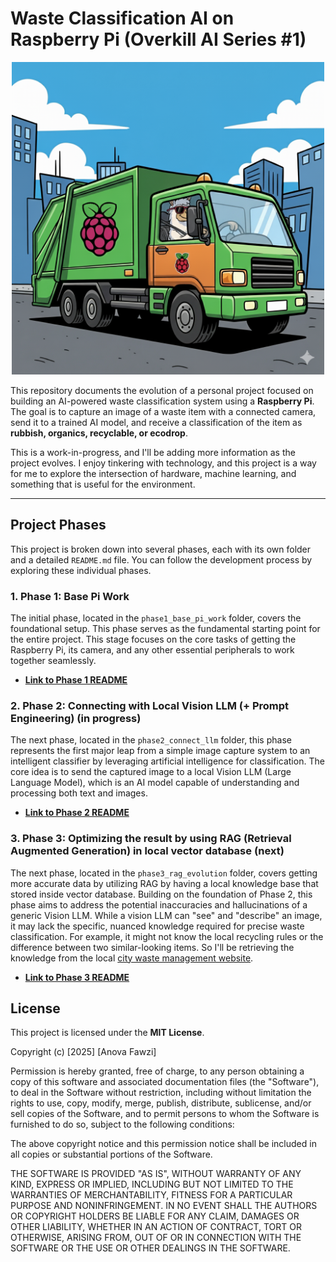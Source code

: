 # Waste Classification AI on Raspberry Pi (Overkill AI Series #1)

<div align="center">
  <img src="./ollama-pi-garbage-truck.png" width="500" height="500" alt="Raspberry Pi Garbage Truck">
</div>

This repository documents the evolution of a personal project focused on building an AI-powered waste classification system using a **Raspberry Pi**. The goal is to capture an image of a waste item with a connected camera, send it to a trained AI model, and receive a classification of the item as **rubbish, organics, recyclable, or ecodrop**.

This is a work-in-progress, and I'll be adding more information as the project evolves. I enjoy tinkering with technology, and this project is a way for me to explore the intersection of hardware, machine learning, and something that is useful for the environment.

-----

## Project Phases

This project is broken down into several phases, each with its own folder and a detailed `README.md` file. You can follow the development process by exploring these individual phases.

### 1\. Phase 1: Base Pi Work

The initial phase, located in the `phase1_base_pi_work` folder, covers the foundational setup. This phase serves as the fundamental starting point for the entire project. This stage focuses on the core tasks of getting the Raspberry Pi, its camera, and any other essential peripherals to work together seamlessly.

  * **[Link to Phase 1 README](/phase1_base_pi_work/README.md)**

### 2\. Phase 2: Connecting with Local Vision LLM (+ Prompt Engineering) (in progress)

The next phase, located in the `phase2_connect_llm` folder, this phase represents the first major leap from a simple image capture system to an intelligent classifier by leveraging artificial intelligence for classification. The core idea is to send the captured image to a local Vision LLM (Large Language Model), which is an AI model capable of understanding and processing both text and images.

  * **[Link to Phase 2 README](/phase2_connect_llm/README.md)**

### 3\. Phase 3: Optimizing the result by using RAG (Retrieval Augmented Generation) in local vector database (next)

The next phase, located in the `phase3_rag_evolution` folder, covers getting more accurate data by utilizing RAG by having a local knowledge base that stored inside vector database. Building on the foundation of Phase 2, this phase aims to address the potential inaccuracies and hallucinations of a generic Vision LLM. While a vision LLM can "see" and "describe" an image, it may lack the specific, nuanced knowledge required for precise waste classification. For example, it might not know the local recycling rules or the difference between two similar-looking items. So I'll be retrieving the knowledge from the local [city waste management website](https://ccc.govt.nz/services/rubbish-and-recycling/lookupitem).

  * **[Link to Phase 3 README](/phase3_rag_evolution/README.md)**

## License

This project is licensed under the **MIT License**.

Copyright (c) [2025] [Anova Fawzi]

Permission is hereby granted, free of charge, to any person obtaining a copy of this software and associated documentation files (the "Software"), to deal in the Software without restriction, including without limitation the rights to use, copy, modify, merge, publish, distribute, sublicense, and/or sell copies of the Software, and to permit persons to whom the Software is furnished to do so, subject to the following conditions:

The above copyright notice and this permission notice shall be included in all copies or substantial portions of the Software.

THE SOFTWARE IS PROVIDED "AS IS", WITHOUT WARRANTY OF ANY KIND, EXPRESS OR IMPLIED, INCLUDING BUT NOT LIMITED TO THE WARRANTIES OF MERCHANTABILITY, FITNESS FOR A PARTICULAR PURPOSE AND NONINFRINGEMENT. IN NO EVENT SHALL THE AUTHORS OR COPYRIGHT HOLDERS BE LIABLE FOR ANY CLAIM, DAMAGES OR OTHER LIABILITY, WHETHER IN AN ACTION OF CONTRACT, TORT OR OTHERWISE, ARISING FROM, OUT OF OR IN CONNECTION WITH THE SOFTWARE OR THE USE OR OTHER DEALINGS IN THE SOFTWARE.